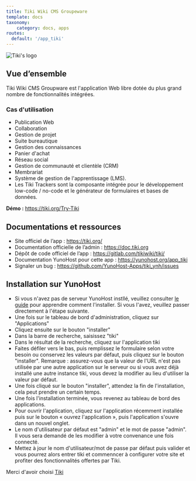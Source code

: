 ```yaml
---
title: Tiki Wiki CMS Groupeware
template: docs
taxonomy:
    category: docs, apps
routes:
  default: '/app_tiki'
---
```


![Tiki's logo](image://tiki_logo.png)

## Vue d’ensemble

Tiki Wiki CMS Groupware est l'application Web libre dotée du plus grand nombre de fonctionnalités intégrées.

### Cas d'utilisation
- Publication Web
- Collaboration
- Gestion de projet
- Suite bureautique
- Gestion des connaissances
- Panier d'achat
- Réseau social
- Gestion de communauté et clientèle (CRM)
- Membrariat
- Système de gestion de l'apprentissage (LMS).
- Les Tiki Trackers sont la composante intégrée pour le développement low-code / no-code et le générateur de formulaires et bases de données.

**Démo :** https://tiki.org/Try-Tiki

## Documentations et ressources

* Site officiel de l’app : <https://tiki.org/>
* Documentation officielle de l’admin : <https://doc.tiki.org>
* Dépôt de code officiel de l’app : <https://gitlab.com/tikiwiki/tiki/>
* Documentation YunoHost pour cette app : <https://yunohost.org/app_tiki>
* Signaler un bug : <https://github.com/YunoHost-Apps/tiki_ynh/issues>

## Installation sur YunoHost
- Si vous n'avez pas de serveur YunoHost instllé, veuillez consulter [le guide](https://yunohost.org/#/install) pour apprendre comment l'installer. Si vous l'avez, veuillez passer directement à l'étape suivante.
- Une fois sur le tableau de bord d'administration, cliquez sur "Applications"
- Cliquez ensuite sur le bouton "installer"
- Dans la barre de recherche, saisissez "tiki"
- Dans le résultat de la recherche, cliquez sur l'application tiki
- Faites défiler vers le bas, puis remplissez le formulaire selon votre besoin ou conservez les valeurs par défaut, puis cliquez sur le bouton "installer". Remarque : assurez-vous que la valeur de l'URL n'est pas utilisée par une autre application sur le serveur ou si vous avez déjà installé une autre instance tiki, vous devez la modifier au lieu d'utiliser la valeur par défaut.
- Une fois cliqué sur le bouton "installer", attendez la fin de l'installation, cela peut prendre un certain temps.
- Une fois l'installation terminée, vous revenez au tableau de bord des applications.
- Pour ouvrir l'application, cliquez sur l'application récemment installée puis sur le bouton « ouvrez l'application », puis l'application s'ouvre dans un nouvel onglet.
- Le nom d'utilisateur par défaut est "admin" et le mot de passe "admin". Il vous sera demandé de les modifier à votre convenance une fois connecté.
- Mettez à jour le nom d'utilisateur/mot de passe par défaut puis valider et vous pourrez alors entrer tiki et commenncer à configurer votre site et profiter des fonctionnalités offertes par Tiki.

Merci d'avoir choisi [Tiki](https://tiki.org/)
